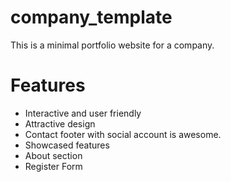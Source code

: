 # company_template
This is a minimal portfolio website for a company.

# Features
- Interactive and user friendly
- Attractive design
- Contact footer with social account is awesome.
- Showcased features
- About section
- Register Form
